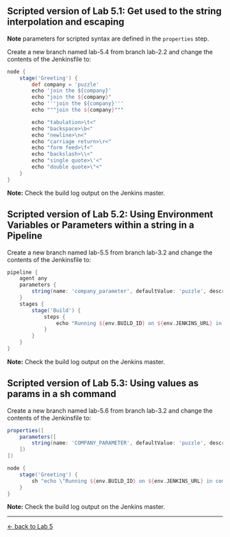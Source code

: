 Scripted version of Lab 5.1: Get used to the string interpolation and escaping
------------------------------------------------------------------------------

**Note** parameters for scripted syntax are defined in the ``properties`` step.

Create a new branch named lab-5.4 from branch lab-2.2 and change the contents of the Jenkinsfile to:

```groovy
node {
    stage('Greeting') {
        def company = 'puzzle'
        echo 'join the ${company}'
        echo "join the ${company}"
        echo '''join the ${company}'''
        echo """join the ${company}"""

        echo "tabulation>\t<"
        echo "backspace>\b<"
        echo "newline>\n<"
        echo "carriage return>\r<"
        echo "form feed>\f<"
        echo "backslash>\\<"
        echo "single quote>\'<"
        echo "double quote>\"<"
    }
}
```
**Note:** Check the build log output on the Jenkins master.

Scripted version of Lab 5.2: Using Environment Variables or Parameters within a string in a Pipeline
----------------------------------------------------------------------------------------------------

Create a new branch named lab-5.5 from branch lab-3.2 and change the contents of the Jenkinsfile to:

```groovy
pipeline {
    agent any
    parameters {
        string(name: 'company_parameter', defaultValue: 'puzzle', description: 'The company the pipeline runs in')
    }
    stages {
        stage('Build') {
            steps {
                echo "Running ${env.BUILD_ID} on ${env.JENKINS_URL} in company ${params.company_parameter}"
            }
        }
    }
}
```
**Note:** Check the build log output on the Jenkins master.

Scripted version of Lab 5.3: Using values as params in a sh command
-------------------------------------------------------------------

Create a new branch named lab-5.6 from branch lab-3.2 and change the contents of the Jenkinsfile to:

```groovy
properties([
    parameters([
        string(name: 'COMPANY_PARAMETER', defaultValue: 'puzzle', description: 'The company the pipeline runs in')
    ])
])

node {
    stage('Greeting') {
        sh "echo \"Running ${env.BUILD_ID} on ${env.JENKINS_URL} in company ${params.COMPANY_PARAMETER}\""
    }
}
```
**Note:** Check the build log output on the Jenkins master.

---

[← back to Lab 5](../05_string_interpolation_quoting_escaping.md)

